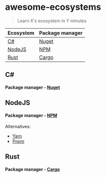 # awesome-ecosystems

> Learn X's ecosystem in Y minutes

<!-- sorted by name -->

| Ecosystem | Package manager |
| --------- | --------------- |
| [C#]      | [Nuget]         |
| [NodeJS]  | [NPM]           |
| [Rust]    | [Cargo]         |

<!-- links in headers start with url- to distinguish them from links in the table and to make it easy to link to the headers -->

## C#

[C#]: #C#

#### Package manager - [Nuget](https://www.nuget.org/)

[Nuget]: #Package-manager---Nuget

## NodeJS

[NodeJS]: #NodeJS

#### Package manager - [NPM](https://www.npmjs.com/)

[NPM]: #Package-manager---NPM

Alternatives:
 - [Yarn](https://yarnpkg.com/)
 - [Pnpm](https://pnpm.js.org/)

## Rust

[Rust]: #Rust

#### Package manager - [Cargo](https://doc.rust-lang.org/stable/cargo/)

[Cargo]: #Package-manager---Cargo
